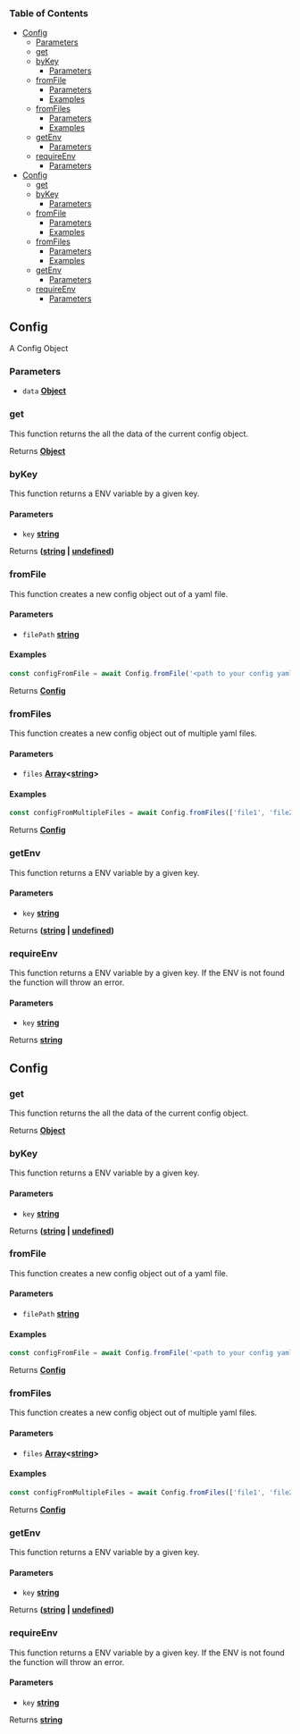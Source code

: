 <!-- Generated by documentation.js. Update this documentation by updating the source code. -->

### Table of Contents

-   [Config][1]
    -   [Parameters][2]
    -   [get][3]
    -   [byKey][4]
        -   [Parameters][5]
    -   [fromFile][6]
        -   [Parameters][7]
        -   [Examples][8]
    -   [fromFiles][9]
        -   [Parameters][10]
        -   [Examples][11]
    -   [getEnv][12]
        -   [Parameters][13]
    -   [requireEnv][14]
        -   [Parameters][15]
-   [Config][16]
    -   [get][17]
    -   [byKey][18]
        -   [Parameters][19]
    -   [fromFile][20]
        -   [Parameters][21]
        -   [Examples][22]
    -   [fromFiles][23]
        -   [Parameters][24]
        -   [Examples][25]
    -   [getEnv][26]
        -   [Parameters][27]
    -   [requireEnv][28]
        -   [Parameters][29]

## Config

A Config Object

### Parameters

-   `data` **[Object][30]** 

### get

This function returns the all the data of the current config object.

Returns **[Object][30]** 

### byKey

This function returns a ENV variable by a given key.

#### Parameters

-   `key` **[string][31]** 

Returns **([string][31] \| [undefined][32])** 

### fromFile

This function creates a new config object out of a yaml file.

#### Parameters

-   `filePath` **[string][31]** 

#### Examples

```javascript
const configFromFile = await Config.fromFile('<path to your config yaml>');
```

Returns **[Config][33]** 

### fromFiles

This function creates a new config object out of multiple yaml files.

#### Parameters

-   `files` **[Array][34]&lt;[string][31]>** 

#### Examples

```javascript
const configFromMultipleFiles = await Config.fromFiles(['file1', 'file2']);
```

Returns **[Config][33]** 

### getEnv

This function returns a ENV variable by a given key.

#### Parameters

-   `key` **[string][31]** 

Returns **([string][31] \| [undefined][32])** 

### requireEnv

This function returns a ENV variable by a given key. If the ENV is not found the function will throw an error.

#### Parameters

-   `key` **[string][31]** 

Returns **[string][31]** 

## Config

### get

This function returns the all the data of the current config object.

Returns **[Object][30]** 

### byKey

This function returns a ENV variable by a given key.

#### Parameters

-   `key` **[string][31]** 

Returns **([string][31] \| [undefined][32])** 

### fromFile

This function creates a new config object out of a yaml file.

#### Parameters

-   `filePath` **[string][31]** 

#### Examples

```javascript
const configFromFile = await Config.fromFile('<path to your config yaml>');
```

Returns **[Config][33]** 

### fromFiles

This function creates a new config object out of multiple yaml files.

#### Parameters

-   `files` **[Array][34]&lt;[string][31]>** 

#### Examples

```javascript
const configFromMultipleFiles = await Config.fromFiles(['file1', 'file2']);
```

Returns **[Config][33]** 

### getEnv

This function returns a ENV variable by a given key.

#### Parameters

-   `key` **[string][31]** 

Returns **([string][31] \| [undefined][32])** 

### requireEnv

This function returns a ENV variable by a given key. If the ENV is not found the function will throw an error.

#### Parameters

-   `key` **[string][31]** 

Returns **[string][31]** 

[1]: #config

[2]: #parameters

[3]: #get

[4]: #bykey

[5]: #parameters-1

[6]: #fromfile

[7]: #parameters-2

[8]: #examples

[9]: #fromfiles

[10]: #parameters-3

[11]: #examples-1

[12]: #getenv

[13]: #parameters-4

[14]: #requireenv

[15]: #parameters-5

[16]: #config-1

[17]: #get-1

[18]: #bykey-1

[19]: #parameters-6

[20]: #fromfile-1

[21]: #parameters-7

[22]: #examples-2

[23]: #fromfiles-1

[24]: #parameters-8

[25]: #examples-3

[26]: #getenv-1

[27]: #parameters-9

[28]: #requireenv-1

[29]: #parameters-10

[30]: https://developer.mozilla.org/docs/Web/JavaScript/Reference/Global_Objects/Object

[31]: https://developer.mozilla.org/docs/Web/JavaScript/Reference/Global_Objects/String

[32]: https://developer.mozilla.org/docs/Web/JavaScript/Reference/Global_Objects/undefined

[33]: #config

[34]: https://developer.mozilla.org/docs/Web/JavaScript/Reference/Global_Objects/Array
